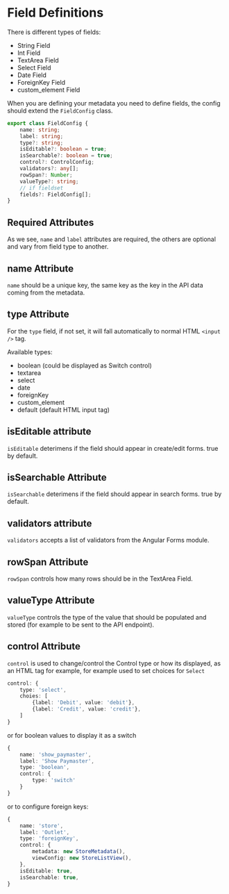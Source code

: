 # Field Definitions

There is different types of fields:

- String Field
- Int Field
- TextArea Field
- Select Field
- Date Field
- ForeignKey Field
- custom_element Field

When you are defining your metadata you need to define
fields, the config should extend the `FieldConfig`
class.

```typescript
export class FieldConfig {
    name: string;
    label: string;
    type?: string;
    isEditable?: boolean = true;
    isSearchable?: boolean = true;
    control?: ControlConfig;
    validators?: any[];
    rowSpan?: Number;
    valueType?: string;
    // if fieldset
    fields?: FieldConfig[];
}
```

## Required Attributes

As we see, `name` and `label` attributes are required,
the others are optional and vary from field type to
another.


## name Attribute

`name` should be a unique key, the same key as the key
in the API data coming from the metadata.

## type Attribute

For the `type` field, if not set, it will fall automatically to normal HTML `<input />` tag.

Available types:

- boolean (could be displayed as Switch control)
- textarea
- select
- date
- foreignKey
- custom_element
- default (default HTML input tag)

## isEditable attribute

`isEditable` deterimens if the field should appear in create/edit forms. true by default.

## isSearchable Attribute

`isSearchable` deterimens if the field should appear in search forms. true by default.

## validators attribute

`validators` accepts a list of validators from the Angular Forms module.


## rowSpan Attribute

`rowSpan` controls how many rows should be in the TextArea Field.


## valueType Attribute

`valueType` controls the type of the value that should be populated and stored (for example to be sent to the API endpoint).


## control Attribute

`control` is used to change/control the Control type or how its displayed, as an HTML tag for example, for example used to set choices for `Select`

```typescript
control: {
    type: 'select',
    choies: [
        {label: 'Debit', value: 'debit'},
        {label: 'Credit', value: 'credit'},
    ]
}
```

or for boolean values to display it as a switch

```typescript
{
    name: 'show_paymaster',
    label: 'Show Paymaster',
    type: 'boolean',
    control: {
        type: 'switch'
    }
}
```

or to configure foreign keys:

```typescript
{
    name: 'store',
    label: 'Outlet',
    type: 'foreignKey',
    control: {
        metadata: new StoreMetadata(),
        viewConfig: new StoreListView(),
    },
    isEditable: true,
    isSearchable: true,
}

```